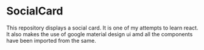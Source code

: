 # SocialCard
This repository displays a social card. It is one of my attempts to learn react. It also makes the use of google material design ui amd all the components have been imported from the same.

